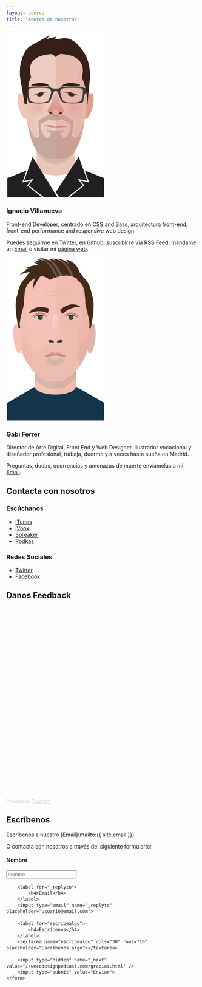 ```yaml
---
layout: acerca
title: "Acerca de nosotros"
---
```


<div class="acerca__unit  clearfix">
	<img class="acerca__portrait" src="/img/portrait-nacho.svg" alt="Ilustración de Ignacio">
	<div class="acerca__wrapper">
		<h3 class="acerca__name">Ignacio Villanueva</h3>
		<div class="rule"></div>
		<p>Front-end Developer, centrado en CSS and Sass, arquitectura front-end, front-end performance and responsive web design.</p>
		<p class="home-section__p">Puedes seguirme en <a href="https://twitter.com/IgnaciodeNuevo" target="_blank">Twitter</a>, en <a href="https://github.com/IgnaciodeNuevo" target="_blank">Github</a>, suscribirse via <a href="http://ignaciodenuevo.com/feed.xml" target="_blank">RSS Feed</a>, mándame un <a href="mailto:ignaciodenuevo@gmail.com">Email</a> o visitar mi <a href="http://ignaciodenuevo.com" target="_blank">página web</a>.</p>
	</div>
</div>

<div class="acerca__unit  clearfix">
	<img class="acerca__portrait" src="/img/portrait-gabriel.svg" alt="Ilustración de Gabriel">
	<div class="acerca__wrapper">
		<h3 class="acerca__name">Gabi Ferrer</h3>
		<div class="rule"></div>
		<p>Director de Arte Digital, Front End y Web Designer. Ilustrador vocacional y diseñador profesional, trabaja, duerme y a veces hasta sueña en Madrid.</p>
		<p>Preguntas, dudas, ocurrencias y amenazas de muerte envíamelas a mi <a href="mailto:gabrielferrerolmos@gmail.com">Email</a>.</p>
	</div>
</div>

<div class="rule"></div>

<h2 class="post-title  post-heading">Contacta con nosotros</h2>

### Escúchanos

+ [iTunes](https://itunes.apple.com/es/podcast/wecodesign-podcast/id1113501272?l=en)
+ [iVoox](http://www.ivoox.com/escuchar-audios-wecodesign-podcast_al_5101204_1.html)
+ [Spreaker](http://www.spreaker.com/user/8737490)
+ [Podkas](http://www.podkas.com/directorio/weckdesign-podcast-de-httpstwitter-comwecodesign)

### Redes Sociales

+ [Twitter](https://twitter.com/wecodesign)
+ [Facebook](https://www.facebook.com/wecodesignpodcast)

<div class="rule  rule--big"></div>

<h2 class="post-title  post-heading">Danos Feedback</h2>

<!-- Change the width and height values to suit you best -->
<div class="typeform-widget" data-url="https://wecodesignpodcast.typeform.com/to/otRQcg" data-text="WeCodeSign Podcast - Topics" style="width:100%;height:500px;"></div>
<script>(function(){var qs,js,q,s,d=document,gi=d.getElementById,ce=d.createElement,gt=d.getElementsByTagName,id='typef_orm',b='https://s3-eu-west-1.amazonaws.com/share.typeform.com/';if(!gi.call(d,id)){js=ce.call(d,'script');js.id=id;js.src=b+'widget.js';q=gt.call(d,'script')[0];q.parentNode.insertBefore(js,q)}})()</script>
<div style="font-family: Sans-Serif;font-size: 12px;color: #999;opacity: 0.5; padding-top: 5px;">Powered by <a href="https://www.typeform.com/examples/forms/?utm_campaign=otRQcg&amp;utm_source=typeform.com-3071253-Basic&amp;utm_medium=typeform&amp;utm_content=typeform-embedded-poweredbytypeform&amp;utm_term=ES" style="color: #999" target="_blank">Typeform</a></div>

<div class="rule  rule--big"></div>

<h2 class="post-title  post-heading">Escríbenos</h2>

Escríbenos a nuestro [Email](mailto:{{ site.email }})

<div class="acerca__unit">
	<p>O contacta con nosotros a través del siguiente formulario: </p>
	<form action="https://formspree.io/wecodesignpodcast@gmail.com" method="POST">
	    <label for="name">
	    	<h4>Nombre</h4>
	    </label>
	    <input type="text" name="name" placeholder="nombre">

	    <label for="_replyto">
	    	<h4>Email</h4>
	    </label>
	    <input type="email" name="_replyto" placeholder="usuario@email.com">

	    <label for="escribealgo">
	    	<h4>Escríbenos</h4>
	    </label>
	    <textarea name="escribealgo" cols="30" rows="10" placeholder="Escríbenos algo"></textarea>

	    <input type="hidden" name="_next" value="//wecodesignpodcast.com/gracias.html" />
	    <input type="submit" value="Enviar">
	</form>
</div>

